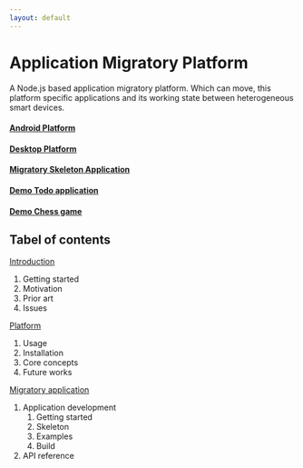 ```yaml
---
layout: default
---
```


# Application Migratory Platform
A Node.js based application migratory platform. Which can move, this platform specific applications and its working state between heterogeneous smart devices.

#### [Android Platform](https://github.com/teamellipsis/app-migratory-platform-android)

#### [Desktop Platform](https://github.com/teamellipsis/app-migratory-platform-desktop)

#### [Migratory Skeleton Application](https://github.com/teamellipsis/migratory-skeleton-app)

#### [Demo Todo application](https://github.com/teamellipsis/demo-migratory-redux-app)

#### [Demo Chess game](https://github.com/teamellipsis/migratory-chess-app)

## Tabel of contents
[Introduction](./introduction.html)
1. Getting started
1. Motivation
1. Prior art
1. Issues

[Platform](./platform.html)
1. Usage
1. Installation
1. Core concepts
1. Future works

[Migratory application](./migratory-app.html)
1. Application development
    1. Getting started
    1. Skeleton
    1. Examples
    1. Build
1. API reference
